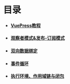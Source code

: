 # 目录

- #### [VuePress教程](/Learning/vuepress.html)
- #### [观察者模式&发布-订阅模式](/Learning/publish.html)
- #### [双向数据绑定](/Learning/bind.html)
- #### [事件循环](/Learning/loop.html)
- #### [执行环境、作用域链与闭包](/Learning/closure.html)
